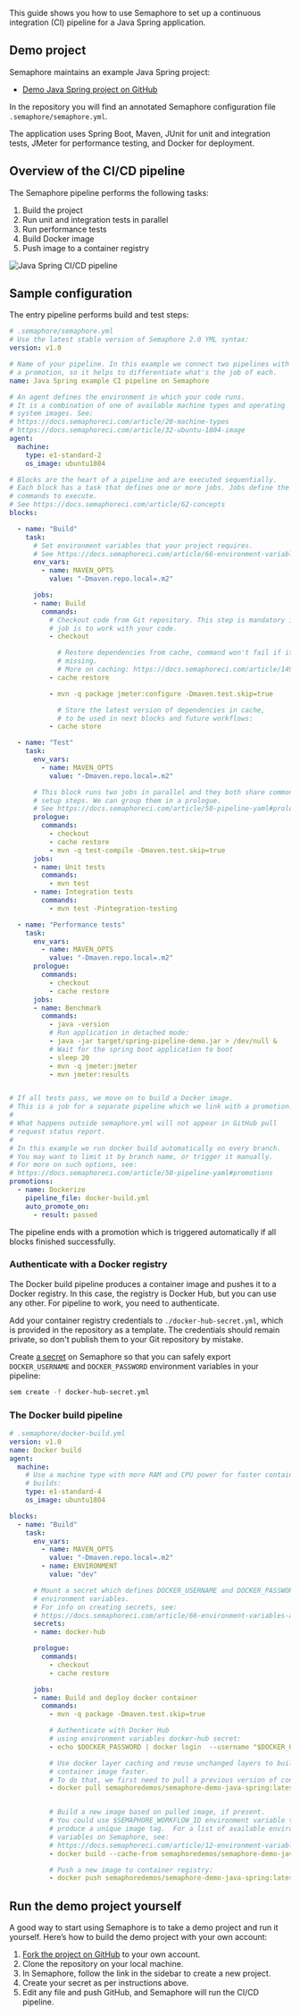 This guide shows you how to use Semaphore to set up a continuous integration
(CI) pipeline for a Java Spring application.

## Demo project

Semaphore maintains an example Java Spring project:

- [Demo Java Spring project on GitHub][demo-project]

In the repository you will find an annotated Semaphore configuration file
`.semaphore/semaphore.yml`.

The application uses Spring Boot, Maven, JUnit for unit and integration tests,
JMeter for performance testing, and Docker for deployment.

## Overview of the CI/CD pipeline

The Semaphore pipeline performs the following tasks:

1. Build the project
2. Run unit and integration tests in parallel
3. Run performance tests
4. Build Docker image
5. Push image to a container registry

![Java Spring CI/CD pipeline](https://github.com/semaphoreci-demos/semaphore-demo-java-spring/raw/master/assets/pipeline-result.png)

## Sample configuration

The entry pipeline performs build and test steps:

``` yaml
# .semaphore/semaphore.yml
# Use the latest stable version of Semaphore 2.0 YML syntax:
version: v1.0

# Name of your pipeline. In this example we connect two pipelines with
# a promotion, so it helps to differentiate what's the job of each.
name: Java Spring example CI pipeline on Semaphore

# An agent defines the environment in which your code runs.
# It is a combination of one of available machine types and operating
# system images. See:
# https://docs.semaphoreci.com/article/20-machine-types
# https://docs.semaphoreci.com/article/32-ubuntu-1804-image
agent:
  machine:
    type: e1-standard-2
    os_image: ubuntu1804

# Blocks are the heart of a pipeline and are executed sequentially.
# Each block has a task that defines one or more jobs. Jobs define the
# commands to execute.
# See https://docs.semaphoreci.com/article/62-concepts
blocks:

  - name: "Build"
    task:
      # Set environment variables that your project requires.
      # See https://docs.semaphoreci.com/article/66-environment-variables-and-secrets
      env_vars:
        - name: MAVEN_OPTS
          value: "-Dmaven.repo.local=.m2"

      jobs:
      - name: Build
        commands:
          # Checkout code from Git repository. This step is mandatory if the
          # job is to work with your code.
          - checkout

            # Restore dependencies from cache, command won't fail if it's
            # missing.
            # More on caching: https://docs.semaphoreci.com/article/149-caching
          - cache restore

          - mvn -q package jmeter:configure -Dmaven.test.skip=true

            # Store the latest version of dependencies in cache,
            # to be used in next blocks and future workflows:
          - cache store

  - name: "Test"
    task:
      env_vars:
        - name: MAVEN_OPTS
          value: "-Dmaven.repo.local=.m2"

      # This block runs two jobs in parallel and they both share common
      # setup steps. We can group them in a prologue.
      # See https://docs.semaphoreci.com/article/50-pipeline-yaml#prologue
      prologue:
        commands:
          - checkout
          - cache restore
          - mvn -q test-compile -Dmaven.test.skip=true
      jobs:
      - name: Unit tests
        commands:
          - mvn test
      - name: Integration tests
        commands:
          - mvn test -Pintegration-testing

  - name: "Performance tests"
    task:
      env_vars:
        - name: MAVEN_OPTS
          value: "-Dmaven.repo.local=.m2"
      prologue:
        commands:
          - checkout
          - cache restore
      jobs:
      - name: Benchmark
        commands:
          - java -version
          # Run application in detached mode:
          - java -jar target/spring-pipeline-demo.jar > /dev/null &
          # Wait for the spring boot application to boot
          - sleep 20
          - mvn -q jmeter:jmeter
          - mvn jmeter:results


# If all tests pass, we move on to build a Docker image.
# This is a job for a separate pipeline which we link with a promotion.
#
# What happens outside semaphore.yml will not appear in GitHub pull
# request status report.
#
# In this example we run docker build automatically on every branch.
# You may want to limit it by branch name, or trigger it manually.
# For more on such options, see:
# https://docs.semaphoreci.com/article/50-pipeline-yaml#promotions
promotions:
  - name: Dockerize
    pipeline_file: docker-build.yml
    auto_promote_on:
      - result: passed
```

The pipeline ends with a promotion which is triggered automatically if all
blocks finished successfully.

### Authenticate with a Docker registry

The Docker build pipeline produces a container image and pushes it to a
Docker registry. In this case, the registry is Docker Hub, but you can use any
other. For pipeline to work, you need to authenticate.

Add your container registry credentials to `./docker-hub-secret.yml`, which is
provided in the repository as a template.  The credentials should remain
private, so don't publish them to your Git repository by mistake.

Create [a secret][secrets-guide] on Semaphore so that you can safely export
`DOCKER_USERNAME` and `DOCKER_PASSWORD` environment variables in your pipeline:

``` bash
sem create -f docker-hub-secret.yml
```

### The Docker build pipeline

``` yaml
# .semaphore/docker-build.yml
version: v1.0
name: Docker build
agent:
  machine:
    # Use a machine type with more RAM and CPU power for faster container
    # builds:
    type: e1-standard-4
    os_image: ubuntu1804

blocks:
  - name: "Build"
    task:
      env_vars:
        - name: MAVEN_OPTS
          value: "-Dmaven.repo.local=.m2"
        - name: ENVIRONMENT
          value: "dev"

      # Mount a secret which defines DOCKER_USERNAME and DOCKER_PASSWORD
      # environment variables.
      # For info on creating secrets, see:
      # https://docs.semaphoreci.com/article/66-environment-variables-and-secrets
      secrets:
      - name: docker-hub

      prologue:
        commands:
          - checkout
          - cache restore

      jobs:
      - name: Build and deploy docker container
        commands:
          - mvn -q package -Dmaven.test.skip=true

          # Authenticate with Docker Hub
          # using environment variables docker-hub secret:
          - echo $DOCKER_PASSWORD | docker login  --username "$DOCKER_USERNAME" --password-stdin

          # Use docker layer caching and reuse unchanged layers to build a new
          # container image faster.
          # To do that, we first need to pull a previous version of container:
          - docker pull semaphoredemos/semaphore-demo-java-spring:latest || true


          # Build a new image based on pulled image, if present.
          # You could use $SEMAPHORE_WORKFLOW_ID environment variable to
          # produce a unique image tag.  For a list of available environment
          # variables on Semaphore, see:
          # https://docs.semaphoreci.com/article/12-environment-variables
          - docker build --cache-from semaphoredemos/semaphore-demo-java-spring:latest --build-arg ENVIRONMENT="${ENVIRONMENT}" -t semaphoredemos/semaphore-demo-java-spring:latest .

          # Push a new image to container registry:
          - docker push semaphoredemos/semaphore-demo-java-spring:latest
```

## Run the demo project yourself

A good way to start using Semaphore is to take a demo project and run it
yourself. Here’s how to build the demo project with your own account:

1. [Fork the project on GitHub][demo-project] to your own account.
2. Clone the repository on your local machine.
3. In Semaphore, follow the link in the sidebar to create a new project.
4. Create your secret as per instructions above.
5. Edit any file and push GitHub, and Semaphore will run the CI/CD pipeline.

[demo-project]: https://github.com/semaphoreci-demos/semaphore-demo-java-spring
[secrets-guide]: https://docs.semaphoreci.com/article/66-environment-variables-and-secrets
